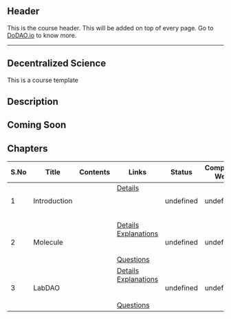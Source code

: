 ## Header
This is the course header. This will be added on top of every page. Go to [DoDAO.io](https://www.dodao.io) to know more.

 ---

 ## Decentralized Science
 This is a course template

 
 ## Description
 ## Coming Soon
 
 ## Chapters
 
 | S.No        | Title       | Contents   | Links      | Status      | Completion Week |
 | ----------- | ----------- |----------- |----------- | ----------- | ----------- |
 | 1      | Introduction | | [Details](generated/topics/introduction.md) <br/>  <br/>  <br/>  <br/>  | undefined | undefined |
 | 2      | Molecule | | [Details](generated/topics/molecule.md) <br/> [Explanations](generated/explanations/molecule.md) <br/>  <br/>  <br/> [Questions](generated/questions/molecule.md) | undefined | undefined |
 | 3      | LabDAO | | [Details](generated/topics/labdao.md) <br/> [Explanations](generated/explanations/labdao.md) <br/>  <br/>  <br/> [Questions](generated/questions/labdao.md) | undefined | undefined | 
